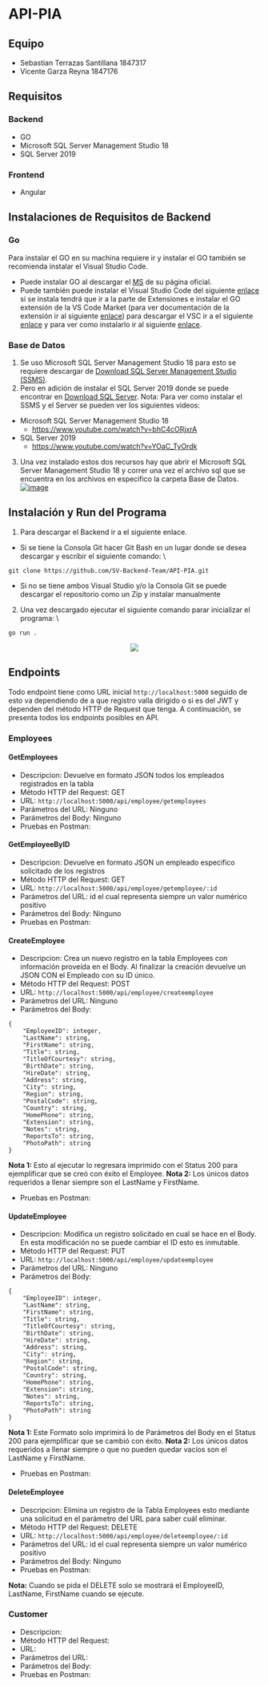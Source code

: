 # API-PIA
## Equipo
 - Sebastian Terrazas Santillana 1847317
 - Vicente Garza Reyna           1847176
## Requisitos 
### Backend
* GO 
* Microsoft SQL Server Management Studio 18 
*	SQL Server 2019 

### Frontend
*	Angular

## Instalaciones de Requisitos de Backend
### Go
Para instalar el GO en su machina requiere ir y instalar el GO también se recomienda instalar el Visual Studio Code. 
*	Puede instalar GO al descargar el [MS](https://golang.org/doc/install) de su página oficial. 
*	Puede también puede instalar el Visual Studio Code del siguiente [enlace](https://code.visualstudio.com/) si se instala tendrá que ir a la parte de Extensiones e instalar el GO extensión de la VS Code Market (para ver documentación de la extensión ir al siguiente [enlace](https://code.visualstudio.com/docs/languages/go)) para descargar el VSC ir a el siguiente [enlace](https://marketplace.visualstudio.com/items?itemName=golang.go) y para ver como instalarlo ir al siguiente [enlace](https://www.youtube.com/watch?v=MlIzFUI1QGA). 

### Base de Datos 
1.	Se uso Microsoft SQL Server Management Studio 18 para esto se requiere descargar de [Download SQL Server Management Studio (SSMS)](https://docs.microsoft.com/en-us/sql/ssms/download-sql-server-management-studio-ssms?view=sql-server-ver15). 
2.	Pero en adición de instalar el SQL Server 2019 donde se puede encontrar en [Download SQL Server](https://www.microsoft.com/es-mx/sql-server/sql-server-downloads). 
Nota: Para ver como instalar el SSMS y el Server se pueden ver los siguientes videos: 
*	Microsoft SQL Server Management Studio 18 
    *	https://www.youtube.com/watch?v=bhC4cORjxrA  
*	SQL Server 2019 
    *	https://www.youtube.com/watch?v=YOaC_TyOrdk 
3.	Una vez instalado estos dos recursos hay que abrir el Microsoft SQL Server Management Studio 18 y correr una vez el archivo sql que se encuentra en los archivos en especifico la carpeta Base de Datos. \
 [![image](https://user-images.githubusercontent.com/54513488/119368259-6914cb80-bc78-11eb-8466-9e0331a3ef34.png)](https://github.com/SV-Backend-Team/API-PIA/tree/master/Base%20de%20Datos)

## Instalación y Run del Programa 
1.	Para descargar el Backend ir a el siguiente enlace.
   -	Si se tiene la Consola Git hacer Git Bash en un lugar donde se desea descargar y escribir el siguiente comando: \
```
git clone https://github.com/SV-Backend-Team/API-PIA.git
```
   -	Si no se tiene ambos Visual Studio y/o la Consola Git se puede descargar el repositorio como un Zip y instalar manualmente
 
2.	Una vez descargado ejecutar el siguiente comando parar inicializar el programa: \
```
go run .
```
<p align="center">
  <img src="https://user-images.githubusercontent.com/54513488/119378761-3d97de00-bc84-11eb-905b-07c4c993ed6c.png">
</p>

## Endpoints
Todo endpoint tiene como URL inicial `http://localhost:5000` seguido de esto va dependiendo de a que registro valla dirigido o si es del JWT y dependen del método HTTP de Request que tenga. A continuación, se presenta todos los endpoints posibles en API.

### Employees
#### GetEmployees
* Descripcion: Devuelve en formato JSON todos los empleados registrados en la tabla
* Método HTTP del Request: GET
* URL: `http://localhost:5000/api/employee/getemployees`
* Parámetros del URL: Ninguno
* Parámetros del Body: Ninguno
* Pruebas en Postman: 

#### GetEmployeeByID
* Descripcion: Devuelve en formato JSON un empleado especifico solicitado de los registros
* Método HTTP del Request: GET
* URL: `http://localhost:5000/api/employee/getemployee/:id`
* Parámetros del URL: id el cual representa siempre un valor numérico positivo
* Parámetros del Body: Ninguno
* Pruebas en Postman: 

#### CreateEmployee
* Descripcion: Crea un nuevo registro en la tabla Employees con información proveída en el Body. Al finalizar la creación devuelve un JSON CON el Empleado con su ID único.
* Método HTTP del Request: POST
* URL: `http://localhost:5000/api/employee/createemployee`
* Parámetros del URL: Ninguno
* Parámetros del Body:
```
{
    "EmployeeID": integer,
    "LastName": string,
    "FirstName": string,
    "Title": string,
    "TitleOfCourtesy": string,
    "BirthDate": string,
    "HireDate": string,
    "Address": string,
    "City": string,
    "Region": string,
    "PostalCode": string,
    "Country": string,
    "HomePhone": string,
    "Extension": string,
    "Notes": string,
    "ReportsTo": string,
    "PhotoPath": string
}
```
**Nota 1:** Esto al ejecutar lo regresara imprimido con el Status 200 para ejemplificar que se creó con éxito el Employee.
**Nota 2:** Los únicos datos requeridos a llenar siempre son el LastName y FirstName.

* Pruebas en Postman:

#### UpdateEmployee
* Descripcion: Modifica un registro solicitado en cual se hace en el Body. En esta modificación no se puede cambiar el ID esto es inmutable.
* Método HTTP del Request: PUT
* URL: `http://localhost:5000/api/employee/updateemployee`
* Parámetros del URL: Ninguno
* Parámetros del Body:
```
{
    "EmployeeID": integer,
    "LastName": string,
    "FirstName": string,
    "Title": string,
    "TitleOfCourtesy": string,
    "BirthDate": string,
    "HireDate": string,
    "Address": string,
    "City": string,
    "Region": string,
    "PostalCode": string,
    "Country": string,
    "HomePhone": string,
    "Extension": string,
    "Notes": string,
    "ReportsTo": string,
    "PhotoPath": string
}
```
**Nota 1:** Este Formato solo imprimirá lo de Parámetros del Body en el Status 200 para ejemplificar que se cambió con éxito.
**Nota 2:** Los únicos datos requeridos a llenar siempre o que no pueden quedar vacíos son el LastName y FirstName.

* Pruebas en Postman:

#### DeleteEmployee
* Descripcion: Elimina un registro de la Tabla Employees esto mediante una solicitud en el parámetro del URL para saber cuál eliminar.
* Método HTTP del Request: DELETE
* URL: `http://localhost:5000/api/employee/deleteemployee/:id`
* Parámetros del URL: id el cual representa siempre un valor numérico positivo
* Parámetros del Body: Ninguno
* Pruebas en Postman:

**Nota:** Cuando se pida el DELETE solo se mostrará el EmployeeID, LastName, FirstName cuando se ejecute.

### Customer
* Descripcion:
* Método HTTP del Request:
* URL:
* Parámetros del URL:
* Parámetros del Body:
* Pruebas en Postman:






